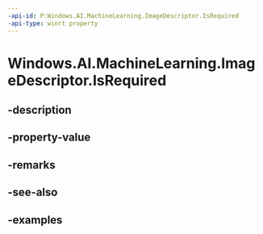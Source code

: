```yaml
---
-api-id: P:Windows.AI.MachineLearning.ImageDescriptor.IsRequired
-api-type: winrt property
---
```


<!-- Property syntax.
public bool IsRequired { get; }
-->

# Windows.AI.MachineLearning.ImageDescriptor.IsRequired

## -description

## -property-value

## -remarks

## -see-also

## -examples

